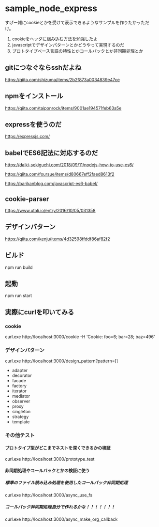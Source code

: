 # sample_node_express
すげー雑にcookieとかを受けて表示できるようなサンプルを作りたかっただけ。
1. cookieをヘッダに組み込む方法を勉強したよ
2. javascriptでデザインパターンとかどうやって実現するのだ
3. プロトタイプベース言語の特性とかコールバックとか非同期処理とか

## gitにつなぐならsshだよね
https://qiita.com/shizuma/items/2b2f873a0034839e47ce

## npmをインストール
https://qiita.com/taiponrock/items/9001ae194571feb63a5e

## expressを使うのだ
https://expressjs.com/

## babelでES6記法に対応するのだ
https://daiki-sekiguchi.com/2018/09/11/nodejs-how-to-use-es6/

https://qiita.com/foursue/items/d80667eff2faed8613f2

https://barikanblog.com/javascript-es6-babel/

## cookie-parser
https://www.utali.io/entry/2016/10/05/031358

## デザインパターン
https://qiita.com/kenju/items/4d32598ffddf86af82f2

## ビルド
npm run build

## 起動
npm run start

## 実際にcurlを叩いてみる
### cookie
curl.exe http://localhost:3000/cookie -H 'Cookie: foo=6; bar=28; baz=496'

### デザインパターン
curl.exe http://localhost:3000/design_pattern?pattern=[]
- adapter
- decorator
- facade
- factory
- iterator
- mediator
- observer
- proxy
- singleton
- strategy
- template

### その他テスト
#### プロトタイプ型がどこまでネストを深くできるかの検証
curl.exe http://localhost:3000/prototype_test

#### 非同期処理やコールバックとかの検証に使う
##### 標準のファイル読み込み処理を使用したコールバック非同期処理
curl.exe http://localhost:3000/async_use_fs

##### コールバック非同期処理自分で作れるかな！！！！！！！
curl.exe http://localhost:3000/async_make_org_callback
